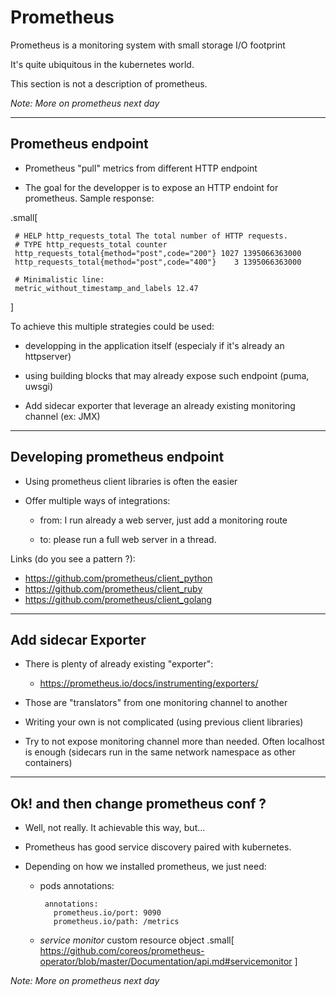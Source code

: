 # Prometheus

Prometheus is a monitoring system with small storage I/O footprint

It's quite ubiquitous in the kubernetes world.

This section is not a description of prometheus.

*Note: More on prometheus next day*

---
## Prometheus endpoint

- Prometheus "pull" metrics from different HTTP endpoint

- The goal for the developper is to expose an HTTP endoint for prometheus. Sample response:

.small[
```
 # HELP http_requests_total The total number of HTTP requests.
 # TYPE http_requests_total counter
 http_requests_total{method="post",code="200"} 1027 1395066363000
 http_requests_total{method="post",code="400"}    3 1395066363000

 # Minimalistic line:
 metric_without_timestamp_and_labels 12.47
```
]

To achieve this multiple strategies could be used:

- developping in the application itself (especialy if it's already an httpserver)

- using building blocks that may already expose such endpoint (puma, uwsgi)

- Add sidecar exporter that leverage an already existing monitoring channel (ex: JMX)

---
## Developing prometheus endpoint

- Using prometheus client libraries is often the easier

- Offer multiple ways of integrations:

    - from: I run already a web server, just add a monitoring route

    - to: please run a full web server in a thread.

Links (do you see a pattern ?):
  - https://github.com/prometheus/client_python
  - https://github.com/prometheus/client_ruby
  - https://github.com/prometheus/client_golang

---
## Add sidecar Exporter

- There is plenty of already existing "exporter":

  - https://prometheus.io/docs/instrumenting/exporters/

- Those are "translators" from one monitoring channel to another

- Writing your own is not complicated (using previous client libraries)

- Try to not expose monitoring channel more than needed. Often localhost is enough
    (sidecars run in the same network namespace as other containers)

---
## Ok! and then change prometheus conf ?

- Well, not really. It achievable this way, but...

- Prometheus has good service discovery paired with kubernetes.

- Depending on how we installed prometheus, we just need:

    - pods annotations:

       ```
        annotations:
          prometheus.io/port: 9090
          prometheus.io/path: /metrics
       ```

    - *service monitor* custom resource object
.small[
        https://github.com/coreos/prometheus-operator/blob/master/Documentation/api.md#servicemonitor
]

*Note: More on prometheus next day*
